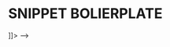 # SNIPPET BOLIERPLATE # 

<snippet>
	<content><![CDATA[

]]></content>
	<!-- Optional: Set a tabTrigger to define how to trigger the snippet -->
	 <tabTrigger></tabTrigger> 
	<!-- Optional: Set a scope to limit where the snippet will trigger -->
	 <scope></scope> -->
</snippet>
